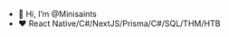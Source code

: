 - 👋 Hi, I’m @Minisaints
- ❤️ React Native/C#/NextJS/Prisma/C#/SQL/THM/HTB

<!---
Minisaints/Minisaints is a ✨ special ✨ repository because its `README.md` (this file) appears on your GitHub profile.
You can click the Preview link to take a look at your changes.
--->

